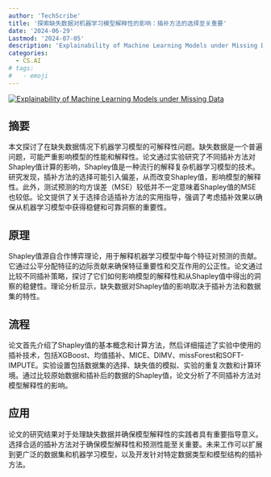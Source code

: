 ```yaml
---
author: 'TechScribe'
title: '探索缺失数据对机器学习模型解释性的影响：插补方法的选择至关重要'
date: '2024-06-29'
Lastmod: '2024-07-05'
description: 'Explainability of Machine Learning Models under Missing Data'
categories:
  - CS.AI
# tags:
#   - emoji
---
```


[![Explainability of Machine Learning Models under Missing Data](https://arxiv-research-1301205113.cos.ap-guangzhou.myqcloud.com/images/2407.00411v1.pdf_0.jpg)](https://arxiv.org/abs/2407.00411v1)

## 摘要

本文探讨了在缺失数据情况下机器学习模型的可解释性问题。缺失数据是一个普遍问题，可能严重影响模型的性能和解释性。论文通过实验研究了不同插补方法对Shapley值计算的影响，Shapley值是一种流行的解释复杂机器学习模型的技术。研究发现，插补方法的选择可能引入偏差，从而改变Shapley值，影响模型的解释性。此外，测试预测的均方误差（MSE）较低并不一定意味着Shapley值的MSE也较低。论文提供了关于选择合适插补方法的实用指导，强调了考虑插补效果以确保从机器学习模型中获得稳健和可靠洞察的重要性。<!--more-->

## 原理

Shapley值源自合作博弈理论，用于解释机器学习模型中每个特征对预测的贡献。它通过公平分配特征的边际贡献来确保特征重要性和交互作用的公正性。论文通过比较不同插补策略，探讨了它们如何影响模型的解释性和从Shapley值中得出的洞察的稳健性。理论分析显示，缺失数据对Shapley值的影响取决于插补方法和数据集的特性。

## 流程

论文首先介绍了Shapley值的基本概念和计算方法，然后详细描述了实验中使用的插补技术，包括XGBoost、均值插补、MICE、DIMV、missForest和SOFT-IMPUTE。实验设置包括数据集的选择、缺失值的模拟、实验的重复次数和计算环境。通过比较原始数据和插补后的数据的Shapley值，论文分析了不同插补方法对模型解释性的影响。

## 应用

论文的研究结果对于处理缺失数据并确保模型解释性的实践者具有重要指导意义。选择合适的插补方法对于确保模型解释性和预测性能至关重要。未来工作可以扩展到更广泛的数据集和机器学习模型，以及开发针对特定数据类型和模型结构的插补方法。